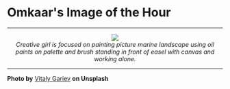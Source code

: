 # Omkaar's Image of the Hour

---

<div align="center">

<a href="https://unsplash.com/photos/artist-working-on-a-painting-in-a-studio-IIisONUL2d8">
  <img src="https://images.unsplash.com/photo-1752649937266-1900d9e176c3?crop=entropy&cs=tinysrgb&fit=max&fm=jpg&ixid=M3w3NjA2Nzh8MHwxfHJhbmRvbXx8fHx8fHx8fDE3NTM2Mjg0MDB8&ixlib=rb-4.1.0&q=80&w=1080" style="max-width:100%; height:auto;">
</a>

<br>
<i>Creative girl is focused on painting picture marine landscape using oil paints on palette and brush standing in front of easel with canvas and working alone.</i>

</div>

---

**Photo by** [Vitaly Gariev](https://unsplash.com/@silverkblack) **on Unsplash**
